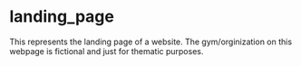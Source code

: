 # landing_page
This represents the landing page of a website.
The gym/orginization on this webpage is fictional and just for thematic purposes.

